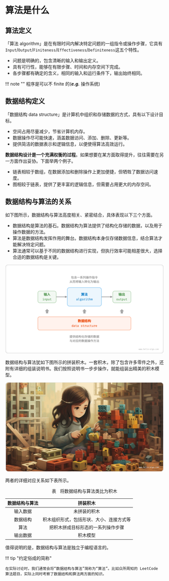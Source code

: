 # 算法是什么

## 算法定义

「算法 algorithm」是在有限时间内解决特定问题的一组指令或操作步骤，它具有`Input`/`Output`/`Finiteness`/`Effectiveness`/`Definiteness`这五个特性。

- 问题是明确的，包含清晰的输入和输出定义。
- 具有可行性，能够在有限步骤、时间和内存空间下完成。
- 各步骤都有确定的含义，相同的输入和运行条件下，输出始终相同。

!!! note ""
    程序是可以不 finite 的(***e.g.*** 操作系统)

## 数据结构定义

「数据结构 data structure」是计算机中组织和存储数据的方式，具有以下设计目标。

- 空间占用尽量减少，节省计算机内存。
- 数据操作尽可能快速，涵盖数据访问、添加、删除、更新等。
- 提供简洁的数据表示和逻辑信息，以便使得算法高效运行。

**数据结构设计是一个充满权衡的过程**。如果想要在某方面取得提升，往往需要在另一方面作出妥协。下面举两个例子。

- 链表相较于数组，在数据添加和删除操作上更加便捷，但牺牲了数据访问速度。
- 图相较于链表，提供了更丰富的逻辑信息，但需要占用更大的内存空间。

## 数据结构与算法的关系

如下图所示，数据结构与算法高度相关、紧密结合，具体表现以下三个方面。

- 数据结构是算法的基石。数据结构为算法提供了结构化存储的数据，以及用于操作数据的方法。
- 算法是数据结构发挥作用的舞台。数据结构本身仅存储数据信息，结合算法才能解决特定问题。
- 算法通常可以基于不同的数据结构进行实现，但执行效率可能相差很大，选择合适的数据结构是关键。

![数据结构与算法的关系](what_is_dsa.assets/relationship_between_data_structure_and_algorithm.png)

数据结构与算法犹如下图所示的拼装积木。一套积木，除了包含许多零件之外，还附有详细的组装说明书。我们按照说明书一步步操作，就能组装出精美的积木模型。

![拼装积木](what_is_dsa.assets/assembling_blocks.jpg)

两者的详细对应关系如下表所示。

<p align="center"> 表 <id> &nbsp; 将数据结构与算法类比为积木 </p>

| 数据结构与算法 | 拼装积木                                |
| :-------------: | :----------------------------------------: |
| 输入数据       | 未拼装的积木                             |
| 数据结构       | 积木组织形式，包括形状、大小、连接方式等 |
| 算法           | 把积木拼成目标形态的一系列操作步骤       |
| 输出数据       | 积木模型                                 |

值得说明的是，数据结构与算法是独立于编程语言的。

!!! tip "约定俗成的简称"

    在实际讨论时，我们通常会将“数据结构与算法”简称为“算法”。比如众所周知的 LeetCode 算法题目，实际上同时考察了数据结构和算法两方面的知识。
